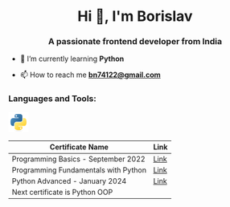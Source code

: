 <h1 align="center">Hi 👋, I'm Borislav</h1>
<h3 align="center">A passionate frontend developer from India</h3>

- 🌱 I’m currently learning **Python**

- 📫 How to reach me **bn74122@gmail.com**

<h3 align="left">Languages and Tools:</h3>
<p align="left"> <a href="https://www.python.org" target="_blank" rel="noreferrer"> <img src="https://raw.githubusercontent.com/devicons/devicon/master/icons/python/python-original.svg" alt="python" width="40" height="40"/> </a> </p>

| Certificate Name | Link |
|------------------|------|
| Programming Basics - September 2022    | [Link](https://softuni.bg/certificates/details/144767/8445da61) |
| Programming Fundamentals with Python    | [Link](https://softuni.bg/certificates/details/166453/abd7bfaf) |
| Python Advanced - January 2024    | [Link](https://softuni.bg/certificates/details/203726/a1eaaa96) |
| Next certificate is Python OOP |
